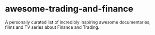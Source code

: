 # awesome-trading-and-finance
A personally curated list of incredibly inspiring awesome documentaries, films and TV series about Finance and Trading.
